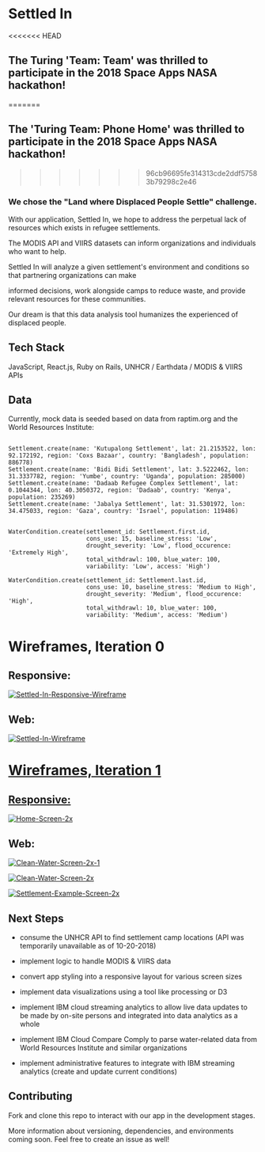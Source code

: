 # Settled In

<<<<<<< HEAD
## The Turing 'Team: Team' was thrilled to participate in the 2018 Space Apps NASA hackathon!
=======
## The 'Turing Team: Phone Home' was thrilled to participate in the 2018 Space Apps NASA hackathon! 
>>>>>>> 96cb96695fe314313cde2ddf57583b79298c2e46

### We chose the "Land where Displaced People Settle" challenge.

With our application, Settled In, we hope to address the perpetual lack of resources which exists in refugee settlements.

The MODIS API and VIIRS datasets can inform organizations and individuals who want to help.

Settled In will analyze a given settlement's environment and conditions so that partnering organizations can make

informed decisions, work alongside camps to reduce waste, and provide relevant resources for these communities.

Our dream is that this data analysis tool humanizes the experienced of displaced people.

## Tech Stack

JavaScript, React.js, Ruby on Rails, UNHCR / Earthdata / MODIS & VIIRS APIs

## Data

Currently, mock data is seeded based on data from raptim.org and the World Resources Institute:

```

Settlement.create(name: 'Kutupalong Settlement', lat: 21.2153522, lon: 92.172192, region: 'Coxs Bazaar', country: 'Bangladesh', population: 886778)
Settlement.create(name: 'Bidi Bidi Settlement', lat: 3.5222462, lon: 31.3337782, region: 'Yumbe', country: 'Uganda', population: 285000)
Settlement.create(name: 'Dadaab Refugee Complex Settlement', lat: 0.1044344, lon: 40.3050372, region: 'Dadaab', country: 'Kenya', population: 235269)
Settlement.create(name: 'Jabalya Settlement', lat: 31.5301972, lon: 34.475033, region: 'Gaza', country: 'Israel', population: 119486)


WaterCondition.create(settlement_id: Settlement.first.id, 
                      cons_use: 15, baseline_stress: 'Low', 
                      drought_severity: 'Low', flood_occurence: 'Extremely High', 
                      total_withdrawl: 100, blue_water: 100, 
                      variability: 'Low', access: 'High')

WaterCondition.create(settlement_id: Settlement.last.id,
                      cons_use: 10, baseline_stress: 'Medium to High',
                      drought_severity: 'Medium', flood_occurence: 'High',
                      total_withdrawl: 10, blue_water: 100,
                      variability: 'Medium', access: 'Medium')

```

# Wireframes, Iteration 0

## Responsive:

<a href="https://ibb.co/nJdk8A"><img src="https://preview.ibb.co/ivH1gV/Settled-In-Responsive-Wireframe.png" alt="Settled-In-Responsive-Wireframe" border="0"></a>

## Web:

<a href="https://ibb.co/h0VyTA"><img src="https://preview.ibb.co/fLBSMV/Settled-In-Wireframe.png" alt="Settled-In-Wireframe" border="0"><br />
  

# Wireframes, Iteration 1

## Responsive:


<a href="https://ibb.co/dYGa5q"><img src="https://preview.ibb.co/jqc4yA/Home-Screen-2x.png" alt="Home-Screen-2x" border="0"></a>



## Web:


<a href="https://ibb.co/mjpv5q"><img src="https://preview.ibb.co/c7qPyA/Clean-Water-Screen-2x-1.png" alt="Clean-Water-Screen-2x-1" border="0"></a>


<a href="https://ibb.co/bBH4yA"><img src="https://preview.ibb.co/haMWdA/Clean-Water-Screen-2x.png" alt="Clean-Water-Screen-2x" border="0"></a>


<a href="https://ibb.co/fcbWdA"><img src="https://preview.ibb.co/fWcF5q/Settlement-Example-Screen-2x.png" alt="Settlement-Example-Screen-2x" border="0"></a>


## Next Steps

* consume the UNHCR API to find settlement camp locations (API was temporarily unavailable as of 10-20-2018)

* implement logic to handle MODIS & VIIRS data

* convert app styling into a responsive layout for various screen sizes

* implement data visualizations using a tool like processing or D3

* implement IBM cloud streaming analytics to allow live data updates to be made by on-site persons and integrated into data analytics as a whole

* implement IBM Cloud Compare Comply to parse water-related data from World Resources Institute and similar organizations

* implement administrative features to integrate with IBM streaming analytics (create and update current conditions)

## Contributing

Fork and clone this repo to interact with our app in the development stages.

More information about versioning, dependencies, and environments coming soon. Feel free to create an issue as well!
